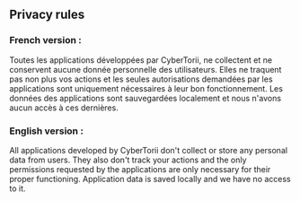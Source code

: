 ## Privacy rules
### French version :
Toutes les applications développées par CyberTorii, ne collectent et ne conservent aucune donnée personnelle des utilisateurs. Elles ne traquent pas non plus vos actions et les seules autorisations demandées par les applications sont uniquement nécessaires à leur bon fonctionnement. Les données des applications sont sauvegardées localement et nous n'avons aucun accès à ces dernières. 

### English version :
All applications developed by CyberTorii don't collect or store any personal data from users. They also don't track your actions and the only permissions requested by the applications are only necessary for their proper functioning. Application data is saved locally and we have no access to it.
